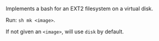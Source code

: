Implements a bash for an EXT2 filesystem on a virtual disk.

Run: `sh mk <image>`. 

If not given an `<image>`, will use `disk` by default. 
